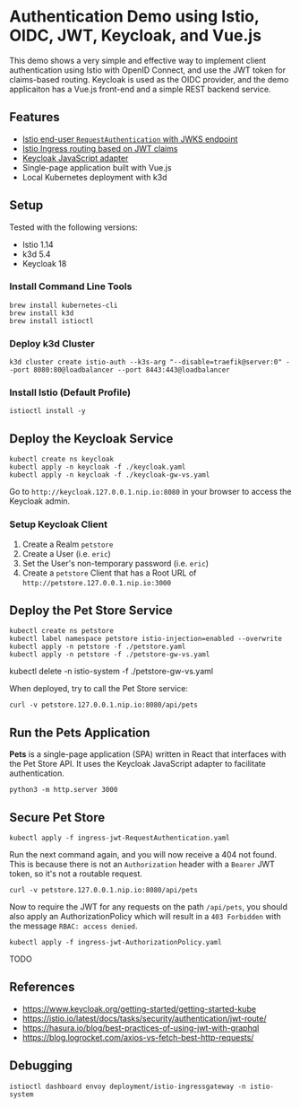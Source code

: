 # Authentication Demo using Istio, OIDC, JWT, Keycloak, and Vue.js

This demo shows a very simple and effective way to implement client authentication using Istio with OpenID Connect, and use the JWT token for claims-based routing. Keycloak is used as the OIDC provider, and the demo applicaiton has a Vue.js front-end and a simple REST backend service.

## Features

* [Istio end-user `RequestAuthentication` with JWKS endpoint ](https://istio.io/latest/docs/tasks/security/authentication/authn-policy/#end-user-authentication)
* [Istio Ingress routing based on JWT claims](https://istio.io/latest/docs/tasks/security/authentication/jwt-route/#configuring-ingress-routing-based-on-jwt-claims)
* [Keycloak JavaScript adapter](https://www.keycloak.org/docs/latest/securing_apps/#_javascript_adapter)
* Single-page application built with Vue.js
* Local Kubernetes deployment with k3d

## Setup

Tested with the following versions:

* Istio 1.14
* k3d 5.4
* Keycloak 18

### Install Command Line Tools

```
brew install kubernetes-cli
brew install k3d
brew install istioctl
```

### Deploy k3d Cluster

```
k3d cluster create istio-auth --k3s-arg "--disable=traefik@server:0" --port 8080:80@loadbalancer --port 8443:443@loadbalancer
```

### Install Istio (Default Profile)

```
istioctl install -y
```

## Deploy the Keycloak Service

```
kubectl create ns keycloak
kubectl apply -n keycloak -f ./keycloak.yaml
kubectl apply -n keycloak -f ./keycloak-gw-vs.yaml 
```
Go to `http://keycloak.127.0.0.1.nip.io:8080` in your browser to access the Keycloak admin.

### Setup Keycloak Client

1. Create a Realm `petstore`
1. Create a User (i.e. `eric`)
1. Set the User's non-temporary password (i.e. `eric`) 
1. Create a `petstore` Client that has a Root URL of `http://petstore.127.0.0.1.nip.io:3000`

## Deploy the Pet Store Service

```
kubectl create ns petstore
kubectl label namespace petstore istio-injection=enabled --overwrite
kubectl apply -n petstore -f ./petstore.yaml
kubectl apply -n petstore -f ./petstore-gw-vs.yaml 
```

kubectl delete -n istio-system -f ./petstore-gw-vs.yaml 

When deployed, try to call the Pet Store service:

```
curl -v petstore.127.0.0.1.nip.io:8080/api/pets
```

## Run the Pets Application

**Pets** is a single-page application (SPA) written in React that interfaces with the Pet Store API. It uses the Keycloak JavaScript adapter to facilitate authentication.


```
python3 -m http.server 3000
```


## Secure Pet Store

```
kubectl apply -f ingress-jwt-RequestAuthentication.yaml
```

Run the next command again, and you will now receive a 404 not found. This is because there is not an `Authorization` header with a `Bearer` JWT token, so it's not a routable request.

```
curl -v petstore.127.0.0.1.nip.io:8080/api/pets
```

Now to require the JWT for any requests on the path `/api/pets`, you should also apply an AuthorizationPolicy which will result in a `403 Forbidden` with the message `RBAC: access denied`.

```
kubectl apply -f ingress-jwt-AuthorizationPolicy.yaml
```

TODO

## References

* https://www.keycloak.org/getting-started/getting-started-kube
* https://istio.io/latest/docs/tasks/security/authentication/jwt-route/
* https://hasura.io/blog/best-practices-of-using-jwt-with-graphql
* https://blog.logrocket.com/axios-vs-fetch-best-http-requests/


## Debugging

```
istioctl dashboard envoy deployment/istio-ingressgateway -n istio-system
```